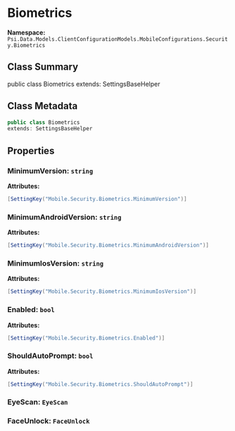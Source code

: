 # Biometrics

**Namespace:** `Psi.Data.Models.ClientConfigurationModels.MobileConfigurations.Security.Biometrics`

## Class Summary

public class Biometrics
extends: SettingsBaseHelper

## Class Metadata

```typescript
public class Biometrics
extends: SettingsBaseHelper
```

## Properties

### MinimumVersion: `string`

**Attributes:**
```csharp
[SettingKey("Mobile.Security.Biometrics.MinimumVersion")]
```

### MinimumAndroidVersion: `string`

**Attributes:**
```csharp
[SettingKey("Mobile.Security.Biometrics.MinimumAndroidVersion")]
```

### MinimumIosVersion: `string`

**Attributes:**
```csharp
[SettingKey("Mobile.Security.Biometrics.MinimumIosVersion")]
```

### Enabled: `bool`

**Attributes:**
```csharp
[SettingKey("Mobile.Security.Biometrics.Enabled")]
```

### ShouldAutoPrompt: `bool`

**Attributes:**
```csharp
[SettingKey("Mobile.Security.Biometrics.ShouldAutoPrompt")]
```

### EyeScan: `EyeScan`

### FaceUnlock: `FaceUnlock`
